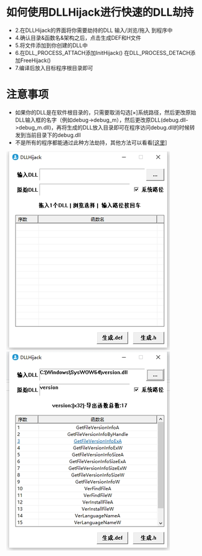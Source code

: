 # 如何使用DLLHijack进行快速的DLL劫持
- 2.在DLLHijack的界面将你需要劫持的DLL 输入/浏览/拖入 到程序中
- 4.确认目录&函数名&架构之后，点击生成DEF和H文件
- 5.将文件添加到你创建的DLL中
- 6.在DLL_PROCESS_ATTACH添加InitHijack() 在DLL_PROCESS_DETACH添加FreeHijack()
- 7.编译后放入目标程序根目录即可
# 注意事项
- 如果你的DLL是在软件根目录的，只需要取消勾选[×]系统路径，然后更改原始DLL输入框的名字（例如debug->debug_m），然后更改原DLL(debug.dll->debug_m.dll)，再将生成的DLL放入目录即可在程序访问debug.dll的时候转发到当前目录下的debug.dll
- 不是所有的程序都能通过此种方法劫持，其他方法可以看看[[这里]](https://learn.microsoft.com/zh-cn/windows/win32/dlls/secure-boot-and-appinit-dlls)

![image](https://github.com/dearkiku/DLLHIjack/blob/main/temp/%E5%BE%AE%E4%BF%A1%E6%88%AA%E5%9B%BE_20250509100824.png)
![image](https://github.com/dearkiku/DLLHIjack/blob/main/temp/%E5%BE%AE%E4%BF%A1%E6%88%AA%E5%9B%BE_20250509100719.png)

